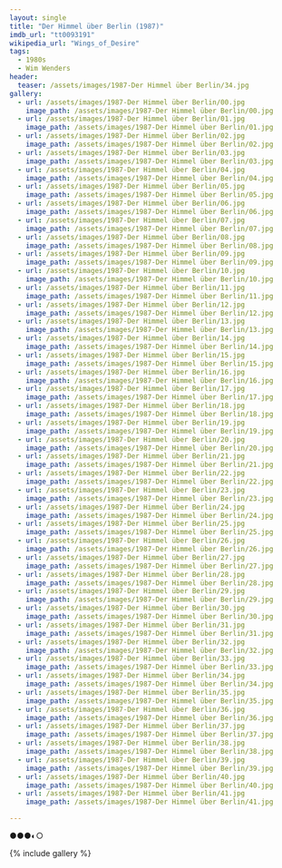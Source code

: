 ```yaml
---
layout: single
title: "Der Himmel über Berlin (1987)"
imdb_url: "tt0093191"
wikipedia_url: "Wings_of_Desire"
tags:
  - 1980s 
  - Wim Wenders
header:
  teaser: /assets/images/1987-Der Himmel über Berlin/34.jpg
gallery:
  - url: /assets/images/1987-Der Himmel über Berlin/00.jpg
    image_path: /assets/images/1987-Der Himmel über Berlin/00.jpg  
  - url: /assets/images/1987-Der Himmel über Berlin/01.jpg
    image_path: /assets/images/1987-Der Himmel über Berlin/01.jpg
  - url: /assets/images/1987-Der Himmel über Berlin/02.jpg
    image_path: /assets/images/1987-Der Himmel über Berlin/02.jpg
  - url: /assets/images/1987-Der Himmel über Berlin/03.jpg
    image_path: /assets/images/1987-Der Himmel über Berlin/03.jpg
  - url: /assets/images/1987-Der Himmel über Berlin/04.jpg
    image_path: /assets/images/1987-Der Himmel über Berlin/04.jpg
  - url: /assets/images/1987-Der Himmel über Berlin/05.jpg
    image_path: /assets/images/1987-Der Himmel über Berlin/05.jpg
  - url: /assets/images/1987-Der Himmel über Berlin/06.jpg
    image_path: /assets/images/1987-Der Himmel über Berlin/06.jpg
  - url: /assets/images/1987-Der Himmel über Berlin/07.jpg
    image_path: /assets/images/1987-Der Himmel über Berlin/07.jpg
  - url: /assets/images/1987-Der Himmel über Berlin/08.jpg
    image_path: /assets/images/1987-Der Himmel über Berlin/08.jpg
  - url: /assets/images/1987-Der Himmel über Berlin/09.jpg
    image_path: /assets/images/1987-Der Himmel über Berlin/09.jpg
  - url: /assets/images/1987-Der Himmel über Berlin/10.jpg
    image_path: /assets/images/1987-Der Himmel über Berlin/10.jpg
  - url: /assets/images/1987-Der Himmel über Berlin/11.jpg
    image_path: /assets/images/1987-Der Himmel über Berlin/11.jpg
  - url: /assets/images/1987-Der Himmel über Berlin/12.jpg
    image_path: /assets/images/1987-Der Himmel über Berlin/12.jpg
  - url: /assets/images/1987-Der Himmel über Berlin/13.jpg
    image_path: /assets/images/1987-Der Himmel über Berlin/13.jpg
  - url: /assets/images/1987-Der Himmel über Berlin/14.jpg
    image_path: /assets/images/1987-Der Himmel über Berlin/14.jpg
  - url: /assets/images/1987-Der Himmel über Berlin/15.jpg
    image_path: /assets/images/1987-Der Himmel über Berlin/15.jpg
  - url: /assets/images/1987-Der Himmel über Berlin/16.jpg
    image_path: /assets/images/1987-Der Himmel über Berlin/16.jpg
  - url: /assets/images/1987-Der Himmel über Berlin/17.jpg
    image_path: /assets/images/1987-Der Himmel über Berlin/17.jpg
  - url: /assets/images/1987-Der Himmel über Berlin/18.jpg
    image_path: /assets/images/1987-Der Himmel über Berlin/18.jpg
  - url: /assets/images/1987-Der Himmel über Berlin/19.jpg
    image_path: /assets/images/1987-Der Himmel über Berlin/19.jpg
  - url: /assets/images/1987-Der Himmel über Berlin/20.jpg
    image_path: /assets/images/1987-Der Himmel über Berlin/20.jpg
  - url: /assets/images/1987-Der Himmel über Berlin/21.jpg
    image_path: /assets/images/1987-Der Himmel über Berlin/21.jpg
  - url: /assets/images/1987-Der Himmel über Berlin/22.jpg
    image_path: /assets/images/1987-Der Himmel über Berlin/22.jpg
  - url: /assets/images/1987-Der Himmel über Berlin/23.jpg
    image_path: /assets/images/1987-Der Himmel über Berlin/23.jpg
  - url: /assets/images/1987-Der Himmel über Berlin/24.jpg
    image_path: /assets/images/1987-Der Himmel über Berlin/24.jpg
  - url: /assets/images/1987-Der Himmel über Berlin/25.jpg
    image_path: /assets/images/1987-Der Himmel über Berlin/25.jpg
  - url: /assets/images/1987-Der Himmel über Berlin/26.jpg
    image_path: /assets/images/1987-Der Himmel über Berlin/26.jpg
  - url: /assets/images/1987-Der Himmel über Berlin/27.jpg
    image_path: /assets/images/1987-Der Himmel über Berlin/27.jpg
  - url: /assets/images/1987-Der Himmel über Berlin/28.jpg
    image_path: /assets/images/1987-Der Himmel über Berlin/28.jpg
  - url: /assets/images/1987-Der Himmel über Berlin/29.jpg
    image_path: /assets/images/1987-Der Himmel über Berlin/29.jpg
  - url: /assets/images/1987-Der Himmel über Berlin/30.jpg
    image_path: /assets/images/1987-Der Himmel über Berlin/30.jpg
  - url: /assets/images/1987-Der Himmel über Berlin/31.jpg
    image_path: /assets/images/1987-Der Himmel über Berlin/31.jpg
  - url: /assets/images/1987-Der Himmel über Berlin/32.jpg
    image_path: /assets/images/1987-Der Himmel über Berlin/32.jpg
  - url: /assets/images/1987-Der Himmel über Berlin/33.jpg
    image_path: /assets/images/1987-Der Himmel über Berlin/33.jpg
  - url: /assets/images/1987-Der Himmel über Berlin/34.jpg
    image_path: /assets/images/1987-Der Himmel über Berlin/34.jpg
  - url: /assets/images/1987-Der Himmel über Berlin/35.jpg
    image_path: /assets/images/1987-Der Himmel über Berlin/35.jpg
  - url: /assets/images/1987-Der Himmel über Berlin/36.jpg
    image_path: /assets/images/1987-Der Himmel über Berlin/36.jpg
  - url: /assets/images/1987-Der Himmel über Berlin/37.jpg
    image_path: /assets/images/1987-Der Himmel über Berlin/37.jpg
  - url: /assets/images/1987-Der Himmel über Berlin/38.jpg
    image_path: /assets/images/1987-Der Himmel über Berlin/38.jpg
  - url: /assets/images/1987-Der Himmel über Berlin/39.jpg
    image_path: /assets/images/1987-Der Himmel über Berlin/39.jpg
  - url: /assets/images/1987-Der Himmel über Berlin/40.jpg
    image_path: /assets/images/1987-Der Himmel über Berlin/40.jpg
  - url: /assets/images/1987-Der Himmel über Berlin/41.jpg
    image_path: /assets/images/1987-Der Himmel über Berlin/41.jpg

---
```

●●●◐○

{% include gallery %}
